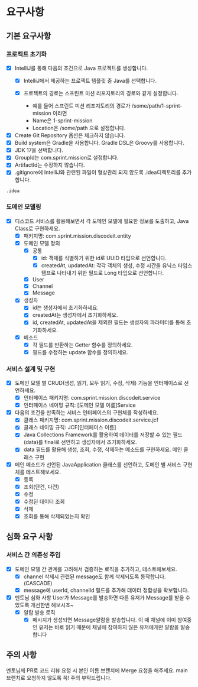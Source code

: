 # 요구사항

## 기본 요구사항

### 프로젝트 초기화

- [x]  IntelliJ를 통해 다음의 조건으로 Java 프로젝트를 생성합니다.
    - [x]  IntelliJ에서 제공하는 프로젝트 템플릿 중 Java를 선택합니다.
    - [x]  프로젝트의 경로는 스프린트 미션 리포지토리의 경로와 같게 설정합니다.

        - 예를 들어 스프린트 미션 리포지토리의 경로가 /some/path/1-sprint-mission 이라면
        - Name은 1-sprint-mission
        - Location은 /some/path 으로 설정합니다.

- [x]  Create Git Repository 옵션은 체크하지 않습니다.
- [x]  Build system은 Gradle을 사용합니다. Gradle DSL은 Groovy를 사용합니다.
- [x]  JDK 17을 선택합니다.
- [x]  GroupId는 com.sprint.mission로 설정합니다.
- [x]  ArtifactId는 수정하지 않습니다.
- [x]  .gitignore에 IntelliJ와 관련된 파일이 형상관리 되지 않도록 .idea디렉토리를 추가합니다.

  ```
  .idea
  ```

### 도메인 모델링

- [x] 디스코드 서비스를 활용해보면서 각 도메인 모델에 필요한 정보를 도출하고, Java Class로 구현하세요.
    - [x] 패키지명: com.sprint.mission.discodeit.entity
    - [x] 도메인 모델 정의
        - [x] 공통
            - [x] id: 객체를 식별하기 위한 id로 UUID 타입으로 선언합니다.
            - [x] createdAt, updatedAt: 각각 객체의 생성, 수정 시간을 유닉스 타임스탬프로 나타내기 위한 필드로 Long 타입으로 선언합니다.
        - [x] User
        - [x] Channel
        - [x] Message
    - [x] 생성자
        - [x] id는 생성자에서 초기화하세요.
        - [x] createdAt는 생성자에서 초기화하세요.
        - [x] id, createdAt, updatedAt을 제외한 필드는 생성자의 파라미터를 통해 초기화하세요.
    - [x] 메소드
        - [x] 각 필드를 반환하는 Getter 함수를 정의하세요.
        - [x] 필드를 수정하는 update 함수를 정의하세요.

### 서비스 설계 및 구현

- [x] 도메인 모델 별 CRUD(생성, 읽기, 모두 읽기, 수정, 삭제) 기능을 인터페이스로 선언하세요.
    - [x] 인터페이스 패키지명: com.sprint.mission.discodeit.service
    - [x] 인터페이스 네이밍 규칙: [도메인 모델 이름]Service
- [x] 다음의 조건을 만족하는 서비스 인터페이스의 구현체를 작성하세요.
    - [x] 클래스 패키지명: com.sprint.mission.discodeit.service.jcf
    - [x] 클래스 네이밍 규칙: JCF[인터페이스 이름]
    - [x] Java Collections Framework를 활용하여 데이터를 저장할 수 있는 필드(data)를 final로 선언하고 생성자에서 초기화하세요.
    - [x] data 필드를 활용해 생성, 조회, 수정, 삭제하는 메소드를 구현하세요.
      메인 클래스 구현
- [x] 메인 메소드가 선언된 JavaApplication 클래스를 선언하고, 도메인 별 서비스 구현체를 테스트해보세요.
    - [x] 등록
    - [x] 조회(단건, 다건)
    - [x] 수정
    - [x] 수정된 데이터 조회
    - [x] 삭제
    - [x] 조회를 통해 삭제되었는지 확인

## 심화 요구 사항

### 서비스 간 의존성 주입

- [x] 도메인 모델 간 관계를 고려해서 검증하는 로직을 추가하고, 테스트해보세요.
    - [x] channel 삭제시 관련된 message도 함께 삭제되도록 동작합니다.(CASCADE)
    - [x] message에 userId, channelId 필드를 추가해 데이터 정합성을 확보합니다.
- [x] 멘토님 심화 사항 User가 Message를 발송하면 다른 유저가 Message를 받을 수 있도록 개선한번 해보시죠~
    - [x] 알람 발송 로직
        - [x] 메시지가 생성되면 Message알람을 발송합니다. 이 때 채널에 이미 참여중인 유저는 바로 읽기 때문에 채널에 참여하지 않은 유저에게만 알람을 발송합니다

## 주의 사항

멘토님께 PR로 코드 리뷰 요청 시 본인 이름 브랜치에 Merge 요청을 해주세요.
main 브랜치로 요청하지 않도록 꼭! 주의 부탁드립니다.